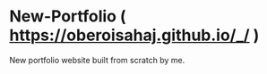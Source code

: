 # New-Portfolio ( https://oberoisahaj.github.io/_/ )
New portfolio website built from scratch by me.
